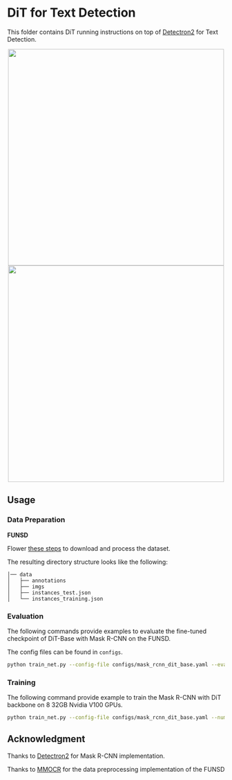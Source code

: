 # DiT for Text Detection

This folder contains DiT running instructions on top of [Detectron2](https://github.com/facebookresearch/detectron2) for Text Detection.

<div align="center">
  <img src="https://user-images.githubusercontent.com/45008728/157173825-0949218a-61f5-4acb-949b-bbc499ab49f2.png" height="500" /><img src="https://user-images.githubusercontent.com/45008728/157173843-796dc878-2607-48d7-85cb-f54a2c007687.png" height="500"/>
</div>

## Usage

### Data Preparation

**FUNSD**

Flower [these steps](https://mmocr.readthedocs.io/en/latest/datasets/det.html#funsd) to download and process the dataset.

The resulting directory structure looks like the following:
```
│── data
│   ├── annotations
│   ├── imgs
│   ├── instances_test.json
│   └── instances_training.json

```

### Evaluation

The following commands provide examples to evaluate the fine-tuned checkpoint of DiT-Base with Mask R-CNN on the FUNSD.

The config files can be found in `configs`.

```bash
python train_net.py --config-file configs/mask_rcnn_dit_base.yaml --eval-only --num-gpus 8  --resume  MODEL.WEIGHTS <finetuned_checkpoint_file_path or link> OUTPUT_DIR <your_output_dir>
``` 

### Training
The following command provide example to train the Mask R-CNN with DiT backbone on 8 32GB Nvidia V100 GPUs.
```bash
python train_net.py --config-file configs/mask_rcnn_dit_base.yaml --num-gpus 8 --resume MODEL.WEIGHTS <DiT-Base_file_path or link> OUTPUT_DIR <your_output_dir> 
``` 

## Acknowledgment
Thanks to [Detectron2](https://github.com/facebookresearch/detectron2) for Mask R-CNN implementation.

Thanks to [MMOCR](https://github.com/open-mmlab/mmocr) for the data preprocessing implementation of the FUNSD  
